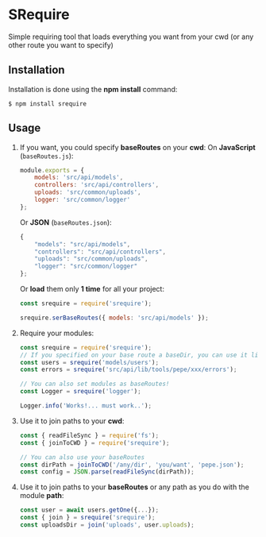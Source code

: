 # SRequire
Simple requiring tool that loads everything you want from your cwd (or any other route you want to specify)

## Installation
Installation is done using the **npm install** command:
```
$ npm install srequire
```

## Usage
1. If you want, you could specify **baseRoutes** on your **cwd**:
    On **JavaScript** (`baseRoutes.js`):
    ```javascript
    module.exports = {
        models: 'src/api/models',
        controllers: 'src/api/controllers',
        uploads: 'src/common/uploads',
        logger: 'src/common/logger'
    };
    ```
    Or **JSON** (`baseRoutes.json`):
    ```javascript
    {
        "models": "src/api/models",
        "controllers": "src/api/controllers",
        "uploads": "src/common/uploads",
        "logger": "src/common/logger"
    };
    ```
    Or **load** them only **1 time** for all your project:
    ```javascript
    const srequire = require('srequire');
    
    srequire.serBaseRoutes({ models: 'src/api/models' });
    ```
2. Require your modules:
    ```javascript
    const srequire = require('srequire');
    // If you specified on your base route a baseDir, you can use it like this
    const users = srequire('models/users');
    const errors = srequire('src/api/lib/tools/pepe/xxx/errors');
    
    // You can also set modules as baseRoutes!
    const Logger = srequire('logger');
    
    Logger.info('Works!... must work..');
    ```

3. Use it to join paths to your **cwd**:
    ```javascript
    const { readFileSync } = require('fs');
    const { joinToCWD } = require('srequire');
    
    // You can also use your baseRoutes
    const dirPath = joinToCWD('/any/dir', 'you/want', 'pepe.json');
    const config = JSON.parse(readFileSync(dirPath));
    ```
 
 4. Use it to join paths to your **baseRoutes** or any path as you do with the module **path**:
    ```javascript
    const user = await users.getOne({...});
    const { join } = srequire('srequire');
    const uploadsDir = join('uploads', user.uploads);
    ```
